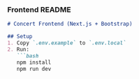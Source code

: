 
### Frontend README
```md
# Concert Frontend (Next.js + Bootstrap)

## Setup
1. Copy `.env.example` to `.env.local`
2. Run:
   ```bash
   npm install
   npm run dev
